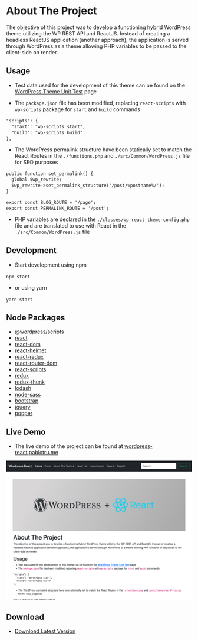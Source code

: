 # About The Project

The objective of this project was to develop a functioning hybrid WordPress theme utilizing the WP REST API and ReactJS. Instead of creating a headless ReactJS application (another approach), the application is served through WordPress as a theme allowing PHP variables to be passed to the client-side on render.

## Usage

- Test data used for the development of this theme can be found on the [WordPress Theme Unit Test](https://codex.wordpress.org/Theme_Unit_Test) page

- The `package.json` file has been modified, replacing `react-scripts` with `wp-scripts` package for `start` and `build` commands

```
"scripts": {
  "start": "wp-scripts start",
  "build": "wp-scripts build"
},
```

- The WordPress permalink structure have been statically set to match the React Routes in the `./functions.php` and `./src/Common/WordPress.js` file for SEO purposes

```
public function set_permalink() {
  global $wp_rewrite;
  $wp_rewrite->set_permalink_structure('/post/%postname%/');
}
```

```
export const BLOG_ROUTE = '/page';
export const PERMALINK_ROUTE = '/post';
```

- PHP variables are declared in the `./classes/wp-react-theme-config.php` file and are translated to use with React in the `./src/Common/WordPress.js` file

## Development

- Start development using npm

`npm start`

- or using yarn

`yarn start`

## Node Packages

- [@wordpress/scripts](https://www.npmjs.com/package/@wordpress/scripts)
- [react](https://www.npmjs.com/package/react)
- [react-dom](https://www.npmjs.com/package/react-dom)
- [react-helmet](https://www.npmjs.com/package/react-helmet)
- [react-redux](https://www.npmjs.com/package/react-redux)
- [react-router-dom](https://www.npmjs.com/package/react-router-dom)
- [react-scripts](https://www.npmjs.com/package/react-scripts)
- [redux](https://www.npmjs.com/package/redux)
- [redux-thunk](https://www.npmjs.com/package/redux-thunk)
- [lodash](https://www.npmjs.com/package/lodash)
- [node-sass](https://www.npmjs.com/package/node-sass)
- [bootstrap](https://www.npmjs.com/package/bootstrap)
- [jquery](https://www.npmjs.com/package/jquery)
- [popper](https://www.npmjs.com/package/popper)

## Live Demo

- The live demo of the project can be found at [wordpress-react.pablotru.me](https://wordpress-react.pablotru.me/)

![Live Demo Screenshot](/Screenshot.png "Live Demo Screenshot")

## Download

- [Download Latest Version](https://github.com/pablotru/wordpress-react/releases/tag/v1.0.1)